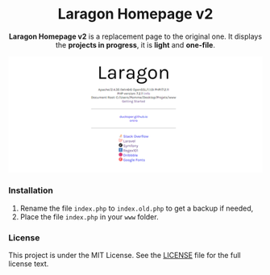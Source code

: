 <h1 align="center">Laragon Homepage v2</h1>

<p align="center"><b>Laragon Homepage v2</b> is a replacement page to the original one. It displays the <b>projects in progress</b>, it is <b>light</b> and <b>one-file</b>.</p>

![Preview of Laragon Homepage v2](preview.png)

### Installation
1. Rename the file `index.php` to `index.old.php` to get a backup if needed,
2. Place the file `index.php` in your `www` folder.

### License

This project is under the MIT License. See the [LICENSE](https://github.com/esimov/triangle/blob/master/LICENSE) file for the full license text.
